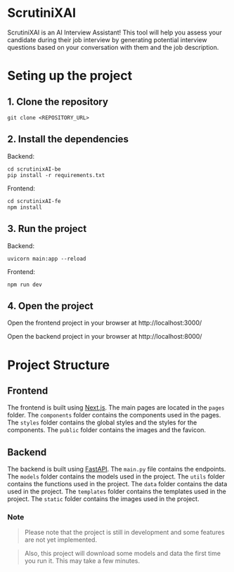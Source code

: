 # ScrutiniXAI
ScrutiniXAI is an AI Interview Assistant! This tool will help you assess your candidate during their job interview by generating potential interview questions based on your conversation with them and the job description.


#  Seting up the project
## 1. Clone the repository
```
git clone <REPOSITORY_URL>
```
## 2. Install the dependencies
 Backend:
```
cd scrutinixAI-be
pip install -r requirements.txt
```
Frontend:
```
cd scrutinixAI-fe
npm install
```


## 3. Run the project
Backend:
```
uvicorn main:app --reload
```

Frontend:
```
npm run dev
```

## 4. Open the project
Open the frontend project in your browser at http://localhost:3000/

Open the backend project in your browser at http://localhost:8000/


#  Project Structure
## Frontend
The frontend is built using [Next.js](https://nextjs.org/). The main pages are located in the `pages` folder. The `components` folder contains the components used in the pages. The `styles` folder contains the global styles and the styles for the components. The `public` folder contains the images and the favicon.

## Backend
The backend is built using [FastAPI](https://fastapi.tiangolo.com/). The `main.py` file contains the endpoints. The `models` folder contains the models used in the project. The `utils` folder contains the functions used in the project. The `data` folder contains the data used in the project. The `templates` folder contains the templates used in the project. The `static` folder contains the images used in the project.


### Note
> Please note that the project is still in development and some features are not yet implemented.

> Also, this project will download some models and data the first time you run it. This may take a few minutes.